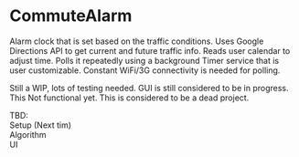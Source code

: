 # CommuteAlarm
Alarm clock that is set based on the traffic conditions. Uses Google Directions API to get current and future traffic info. Reads user calendar to adjust time. Polls it repeatedly using a background Timer service that is user customizable. Constant WiFi/3G connectivity is needed for polling.

Still a WIP, lots of testing needed. GUI is still considered to be in progress. This  Not functional yet. This is considered to be a dead project.

TBD: <br/>
Setup (Next tim)<br/>
Algorithm <br/>
UI <br/>
